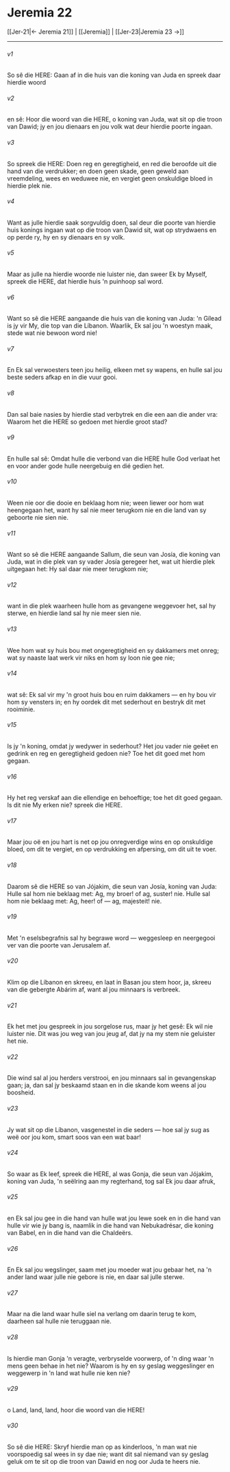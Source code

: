 # Jeremia 22

[[Jer-21|← Jeremia 21]] | [[Jeremia]] | [[Jer-23|Jeremia 23 →]]
***

###### v1
So sê die HERE: Gaan af in die huis van die koning van Juda en spreek daar hierdie woord 
###### v2
en sê: Hoor die woord van die HERE, o koning van Juda, wat sit op die troon van Dawid; jy en jou dienaars en jou volk wat deur hierdie poorte ingaan. 
###### v3
So spreek die HERE: Doen reg en geregtigheid, en red die beroofde uit die hand van die verdrukker; en doen geen skade, geen geweld aan vreemdeling, wees en weduwee nie, en vergiet geen onskuldige bloed in hierdie plek nie. 
###### v4
Want as julle hierdie saak sorgvuldig doen, sal deur die poorte van hierdie huis konings ingaan wat op die troon van Dawid sit, wat op strydwaens en op perde ry, hy en sy dienaars en sy volk. 
###### v5
Maar as julle na hierdie woorde nie luister nie, dan sweer Ek by Myself, spreek die HERE, dat hierdie huis 'n puinhoop sal word. 
###### v6
Want so sê die HERE aangaande die huis van die koning van Juda: 'n Gílead is jy vir My, die top van die Líbanon. Waarlik, Ek sal jou 'n woestyn maak, stede wat nie bewoon word nie! 
###### v7
En Ek sal verwoesters teen jou heilig, elkeen met sy wapens, en hulle sal jou beste seders afkap en in die vuur gooi. 
###### v8
Dan sal baie nasies by hierdie stad verbytrek en die een aan die ander vra: Waarom het die HERE so gedoen met hierdie groot stad? 
###### v9
En hulle sal sê: Omdat hulle die verbond van die HERE hulle God verlaat het en voor ander gode hulle neergebuig en dié gedien het. 
###### v10
Ween nie oor die dooie en beklaag hom nie; ween liewer oor hom wat heengegaan het, want hy sal nie meer terugkom nie en die land van sy geboorte nie sien nie. 
###### v11
Want so sê die HERE aangaande Sallum, die seun van Josía, die koning van Juda, wat in die plek van sy vader Josía geregeer het, wat uit hierdie plek uitgegaan het: Hy sal daar nie meer terugkom nie; 
###### v12
want in die plek waarheen hulle hom as gevangene weggevoer het, sal hy sterwe, en hierdie land sal hy nie meer sien nie. 
###### v13
Wee hom wat sy huis bou met ongeregtigheid en sy dakkamers met onreg; wat sy naaste laat werk vir niks en hom sy loon nie gee nie; 
###### v14
wat sê: Ek sal vir my 'n groot huis bou en ruim dakkamers — en hy bou vir hom sy vensters in; en hy oordek dit met sederhout en bestryk dit met rooiminie. 
###### v15
Is jy 'n koning, omdat jy wedywer in sederhout? Het jou vader nie geëet en gedrink en reg en geregtigheid gedoen nie? Toe het dit goed met hom gegaan. 
###### v16
Hy het reg verskaf aan die ellendige en behoeftige; toe het dit goed gegaan. Is dit nie My erken nie? spreek die HERE. 
###### v17
Maar jou oë en jou hart is net op jou onregverdige wins en op onskuldige bloed, om dit te vergiet, en op verdrukking en afpersing, om dit uit te voer. 
###### v18
Daarom sê die HERE so van Jójakim, die seun van Josía, koning van Juda: Hulle sal hom nie beklaag met: Ag, my broer! of ag, suster! nie. Hulle sal hom nie beklaag met: Ag, heer! of — ag, majesteit! nie. 
###### v19
Met 'n eselsbegrafnis sal hy begrawe word — weggesleep en neergegooi ver van die poorte van Jerusalem af. 
###### v20
Klim op die Líbanon en skreeu, en laat in Basan jou stem hoor, ja, skreeu van die gebergte Abárim af, want al jou minnaars is verbreek. 
###### v21
Ek het met jou gespreek in jou sorgelose rus, maar jy het gesê: Ek wil nie luister nie. Dit was jou weg van jou jeug af, dat jy na my stem nie geluister het nie. 
###### v22
Die wind sal al jou herders verstrooi, en jou minnaars sal in gevangenskap gaan; ja, dan sal jy beskaamd staan en in die skande kom weens al jou boosheid. 
###### v23
Jy wat sit op die Líbanon, vasgenestel in die seders — hoe sal jy sug as weë oor jou kom, smart soos van een wat baar! 
###### v24
So waar as Ek leef, spreek die HERE, al was Gonja, die seun van Jójakim, koning van Juda, 'n seëlring aan my regterhand, tog sal Ek jou daar afruk, 
###### v25
en Ek sal jou gee in die hand van hulle wat jou lewe soek en in die hand van hulle vir wie jy bang is, naamlik in die hand van Nebukadrésar, die koning van Babel, en in die hand van die Chaldeërs. 
###### v26
En Ek sal jou wegslinger, saam met jou moeder wat jou gebaar het, na 'n ander land waar julle nie gebore is nie, en daar sal julle sterwe. 
###### v27
Maar na die land waar hulle siel na verlang om daarin terug te kom, daarheen sal hulle nie teruggaan nie. 
###### v28
Is hierdie man Gonja 'n veragte, verbryselde voorwerp, of 'n ding waar 'n mens geen behae in het nie? Waarom is hy en sy geslag weggeslinger en weggewerp in 'n land wat hulle nie ken nie? 
###### v29
o Land, land, land, hoor die woord van die HERE! 
###### v30
So sê die HERE: Skryf hierdie man op as kinderloos, 'n man wat nie voorspoedig sal wees in sy dae nie; want dit sal niemand van sy geslag geluk om te sit op die troon van Dawid en nog oor Juda te heers nie. 
